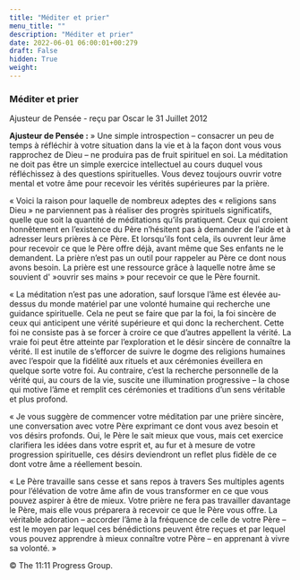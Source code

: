 ```yaml
---
title: "Méditer et prier"
menu_title: ""
description: "Méditer et prier"
date: 2022-06-01 06:00:01+00:279
draft: False
hidden: True
weight:
---
```

### Méditer et prier

Ajusteur de Pensée - reçu par Oscar le 31 Juillet 2012

**Ajusteur de Pensée :**  » Une simple introspection – consacrer un peu de temps à réfléchir à votre situation dans la vie et à la façon dont vous vous rapprochez de Dieu – ne produira pas de fruit spirituel en soi. La méditation ne doit pas être un simple exercice intellectuel au cours duquel vous réfléchissez à des questions spirituelles. Vous devez toujours ouvrir votre mental et votre âme pour recevoir les vérités supérieures par la prière.

« Voici la raison pour laquelle de nombreux adeptes des « religions sans Dieu » ne parviennent pas à réaliser des progrès spirituels significatifs, quelle que soit la quantité de méditations qu’ils pratiquent. Ceux qui croient honnêtement en l’existence du Père n’hésitent pas à demander de l’aide et à adresser leurs prières à ce Père. Et lorsqu’ils font cela, ils ouvrent leur âme pour recevoir ce que le Père offre déjà, avant même que Ses enfants ne le demandent. La prière n’est pas un outil pour rappeler au Père ce dont nous avons besoin. La prière est une ressource grâce à laquelle notre âme se souvient d' »ouvrir ses mains » pour recevoir ce que le Père fournit.

« La méditation n’est pas une adoration, sauf lorsque l’âme est élevée au-dessus du monde matériel par une volonté humaine qui recherche une guidance spirituelle. Cela ne peut se faire que par la foi, la foi sincère de ceux qui anticipent une vérité supérieure et qui donc la recherchent. Cette foi ne consiste pas à se forcer à croire ce que d’autres appellent la vérité. La vraie foi peut être atteinte par l’exploration et le désir sincère de connaître la vérité. Il est inutile de s’efforcer de suivre le dogme des religions humaines avec l’espoir que la fidélité aux rituels et aux cérémonies éveillera en quelque sorte votre foi. Au contraire, c’est la recherche personnelle de la vérité qui, au cours de la vie, suscite une illumination progressive – la chose qui motive l’âme et remplit ces cérémonies et traditions d’un sens véritable et plus profond.

« Je vous suggère de commencer votre méditation par une prière sincère, une conversation avec votre Père exprimant ce dont vous avez besoin et vos désirs profonds. Oui, le Père le sait mieux que vous, mais cet exercice clarifiera les idées dans votre esprit et, au fur et à mesure de votre progression spirituelle, ces désirs deviendront un reflet plus fidèle de ce dont votre âme a réellement besoin.

 « Le Père travaille sans cesse et sans repos à travers Ses multiples agents pour l’élévation de votre âme afin de vous transformer en ce que vous pouvez aspirer à être de mieux. Votre prière ne fera pas travailler davantage le Père, mais elle vous préparera à recevoir ce que le Père vous offre. La véritable adoration – accorder l’âme à la fréquence de celle de votre Père – est le moyen par lequel ces bénédictions peuvent être reçues et par lequel vous pouvez apprendre à mieux connaître votre Père – en apprenant à vivre sa volonté. »


© The 11:11 Progress Group.



